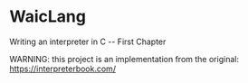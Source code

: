 # WaicLang
Writing an interpreter in C -- First Chapter

WARNING: this project is an implementation from the original: https://interpreterbook.com/
